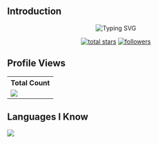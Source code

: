 ## Introduction
<p align="center">
<img src="https://readme-typing-svg.demolab.com?font=Fira+Code&pause=1000&color=2F88F7&center=true&vCenter=true&width=435&lines=I'am+Back-end+Developer" alt="Typing SVG" /></a>
</p>

<p align="center">
<a href="https://github.com/quochuy03?tab=repositories&sort=stargazers">
    <img alt="total stars" title="Total stars on GitHub" src="https://custom-icon-badges.demolab.com/github/stars/quochuy03?color=B8B92B&style=for-the-badge&labelColor=959532&logo=star"/></a>
   <a href="https://github.com/thinkright20"><img alt="followers" title="Follow me on Github" src="https://img.shields.io/github/followers/quochuy03?color=236ad3&style=for-the-badge&logo=github&label=Follow"/></a>
 </p>
 
## Profile Views
  <table>
    <tr>
      <!-- <th>Profile Views</th> -->
      <th>Total Count</th>
    </tr>
    <tr>
      <!-- <td>
        <div align="center">
          <a href="https://github.com/Thinkright20"><img src="https://github.com/Thinkright20.png" alt="@Thinkright20" width="52" /></a>
          <br />
          <a align="center" href="https://github.com/thinkright20"><b>Thinkright20</b></a>
        </b>
      </td> -->
      <!-- Profile Views -->
      <td>
         <a href="https://github.com/thinkright20"> <img src="https://komarev.com/ghpvc/?username=quochuy03&style=for-the-badge&color=brightgreen"> </a>
      </td>
    </tr>
  </table>

## Languages I Know

<p align="left"> <a href="https://github.com/quochuy03"><img src="https://skillicons.dev/icons?i=vscode,replit,mongodb,express,nodejs,typescript,mysql,laravel,nextjs,prisma,linux,aws,azure"> </a> </p>



